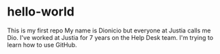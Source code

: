 # hello-world
This is my first repo
My name is Dionicio but everyone at Justia calls me Dio. I've worked at Justia for 7 years on the Help Desk team. I'm trying to learn how to use GitHub.
